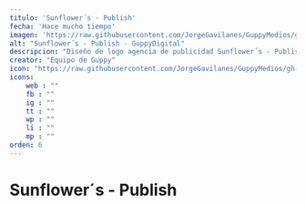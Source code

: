 ```yaml
---
titulo: 'Sunflower´s - Publish'
fecha: 'Hace mucho tiempo'
imagen: 'https://raw.githubusercontent.com/JorgeGavilanes/GuppyMedios/gh-pages/proyecto-sunflowers.png'
alt: "Sunflower´s - Publish - GuppyDigital"
descripcion: "Diseño de logo agencia de publicidad Sunflower´s - Publish destacando como elemento principal el girasol."
creator: "Equipo de Guppy"
icon: "https://raw.githubusercontent.com/JorgeGavilanes/GuppyMedios/gh-pages/Guppy.svg"
icons:
    web : ""
    fb : ""
    ig : ""
    tt : ""
    wp : ""
    li : ""
    mp : ""
orden: 6
---
```


# Sunflower´s - Publish